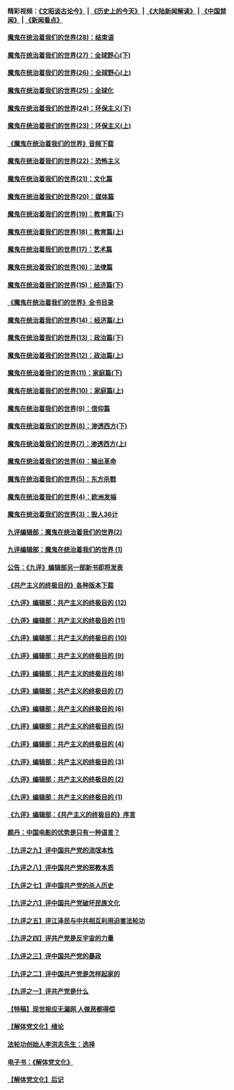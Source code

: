 #### 精彩视频：[《文昭谈古论今》](http://95.179.137.68/wenzhao) | [《历史上的今天》](http://95.179.137.68/today-in-history) | [《大陆新闻解读》](http://95.179.137.68/ntdtv-comedy) | [《中国禁闻》](http://95.179.137.68/ntdtv-news) | [《新闻看点》](http://95.179.137.68/news-insight) 

 #### [魔鬼在统治着我们的世界(28)：结束语](../pages/nsc422/n10936246.md?t=02160937) 

#### [魔鬼在统治着我们的世界(27)：全球野心(下)](../pages/nsc422/n10928319.md?t=02160937) 

#### [魔鬼在统治着我们的世界(26)：全球野心(上)](../pages/nsc422/n10900318.md?t=02160937) 

#### [魔鬼在统治着我们的世界(25)：全球化](../pages/nsc422/n10788205.md?t=02160937) 

#### [魔鬼在统治着我们的世界(24)：环保主义(下)](../pages/nsc422/n10695307.md?t=02160937) 

#### [魔鬼在统治着我们的世界(23)：环保主义(上)](../pages/nsc422/n10688613.md?t=02160937) 

#### [《魔鬼在统治着我们的世界》音频下载](../pages/nsc422/n10635553.md?t=02160937) 

#### [魔鬼在统治着我们的世界(22)：恐怖主义](../pages/nsc422/n10614727.md?t=02160937) 

#### [魔鬼在统治着我们的世界(21)：文化篇](../pages/nsc422/n10597706.md?t=02160937) 

#### [魔鬼在统治着我们的世界(20)：媒体篇](../pages/nsc422/n10586579.md?t=02160937) 

#### [魔鬼在统治着我们的世界(19)：教育篇(下)](../pages/nsc422/n10564808.md?t=02160937) 

#### [魔鬼在统治着我们的世界(18)：教育篇(上)](../pages/nsc422/n10526970.md?t=02160937) 

#### [魔鬼在统治着我们的世界(17)：艺术篇](../pages/nsc422/n10499093.md?t=02160937) 

#### [魔鬼在统治着我们的世界(16)：法律篇](../pages/nsc422/n10485969.md?t=02160937) 

#### [魔鬼在统治着我们的世界(15)：经济篇(下)](../pages/nsc422/n10469975.md?t=02160937) 

#### [《魔鬼在统治着我们的世界》全书目录](../pages/nsc422/n10464261.md?t=02160937) 

#### [魔鬼在统治着我们的世界(14)：经济篇(上)](../pages/nsc422/n10457370.md?t=02160937) 

#### [魔鬼在统治着我们的世界(13)：政治篇(下)](../pages/nsc422/n10448270.md?t=02160937) 

#### [魔鬼在统治着我们的世界(12)：政治篇(上)](../pages/nsc422/n10444576.md?t=02160937) 

#### [魔鬼在统治着我们的世界(11)：家庭篇(下)](../pages/nsc422/n10440961.md?t=02160937) 

#### [魔鬼在统治着我们的世界(10)：家庭篇(上)](../pages/nsc422/n10435448.md?t=02160937) 

#### [魔鬼在统治着我们的世界(9)：信仰篇](../pages/nsc422/n10432159.md?t=02160937) 

#### [魔鬼在统治着我们的世界(8)：渗透西方(下)](../pages/nsc422/n10429603.md?t=02160937) 

#### [魔鬼在统治着我们的世界(7)：渗透西方(上)](../pages/nsc422/n10426013.md?t=02160937) 

#### [魔鬼在统治着我们的世界(6)：输出革命](../pages/nsc422/n10421536.md?t=02160937) 

#### [魔鬼在统治着我们的世界(5)：东方杀戮](../pages/nsc422/n10417707.md?t=02160937) 

#### [魔鬼在统治着我们的世界(4)：欧洲发端](../pages/nsc422/n10414890.md?t=02160937) 

#### [魔鬼在统治着我们的世界(3)：毁人36计](../pages/nsc422/n10411583.md?t=02160937) 

#### [九评编辑部：魔鬼在统治着我们的世界(2)](../pages/nsc422/n10410036.md?t=02160937) 

#### [九评编辑部：魔鬼在统治着我们的世界 (1)](../pages/nsc422/n10406825.md?t=02160937) 

#### [公告：《九评》编辑部另一部新书即将发表](../pages/nsc422/n10405104.md?t=02160937) 

#### [《共产主义的终极目的》各种版本下载](../pages/nsc422/n10022138.md?t=02160937) 

#### [《九评》编辑部：共产主义的终极目的 (12)](../pages/nsc422/n9933272.md?t=02160937) 

#### [《九评》编辑部：共产主义的终极目的 (11)](../pages/nsc422/n9924973.md?t=02160937) 

#### [《九评》编辑部：共产主义的终极目的 (10)](../pages/nsc422/n9920883.md?t=02160937) 

#### [《九评》编辑部：共产主义的终极目的 (9)](../pages/nsc422/n9916363.md?t=02160937) 

#### [《九评》编辑部：共产主义的终极目的 (8)](../pages/nsc422/n9912488.md?t=02160937) 

#### [《九评》编辑部：共产主义的终极目的 (7)](../pages/nsc422/n9901176.md?t=02160937) 

#### [《九评》编辑部：共产主义的终极目的 (6)](../pages/nsc422/n9899359.md?t=02160937) 

#### [《九评》编辑部：共产主义的终极目的 (5)](../pages/nsc422/n9893174.md?t=02160937) 

#### [《九评》编辑部：共产主义的终极目的 (4)](../pages/nsc422/n9891246.md?t=02160937) 

#### [《九评》编辑部：共产主义的终极目的 (3)](../pages/nsc422/n9879879.md?t=02160937) 

#### [《九评》编辑部：共产主义的终极目的 (2)](../pages/nsc422/n9876205.md?t=02160937) 

#### [《九评》编辑部：共产主义的终极目的 (1)](../pages/nsc422/n9865857.md?t=02160937) 

#### [《九评》编辑部：《共产主义的终极目的》序言](../pages/nsc422/n9862666.md?t=02160937) 

#### [颜丹：中国电影的优势是只有一种语言？](../pages/nsc422/n9583062.md?t=02160937) 

#### [【九评之九】评中国共产党的流氓本性](../pages/nsc422/n737542.md?t=02160937) 

#### [【九评之八】评中国共产党的邪教本质](../pages/nsc422/n735942.md?t=02160937) 

#### [【九评之七】评中国共产党的杀人历史](../pages/nsc422/n733806.md?t=02160937) 

#### [【九评之六】评中国共产党破坏民族文化](../pages/nsc422/n731667.md?t=02160937) 

#### [【九评之五】评江泽民与中共相互利用迫害法轮功](../pages/nsc422/n730058.md?t=02160937) 

#### [【九评之四】评共产党是反宇宙的力量](../pages/nsc422/n727814.md?t=02160937) 

#### [【九评之三】评中国共产党的暴政](../pages/nsc422/n725597.md?t=02160937) 

#### [【九评之二】评中国共产党是怎样起家的](../pages/nsc422/n723946.md?t=02160937) 

#### [【九评之一】评共产党是什么](../pages/nsc422/n722529.md?t=02160937) 

#### [【特稿】现世报应无漏网 人做恶都得偿](../pages/nsc422/n4215167.md?t=02160937) 

#### [【解体党文化】绪论](../pages/nsc422/n1449356.md?t=02160937) 

#### [法轮功创始人李洪志先生：选择](../pages/nsc422/n3580738.md?t=02160937) 

#### [电子书：《解体党文化》](../pages/nsc422/n1573484.md?t=02160937) 

#### [【解体党文化】后记](../pages/nsc422/n1531999.md?t=02160937) 

